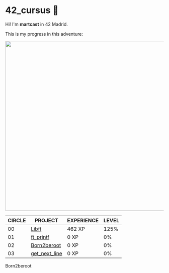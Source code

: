 # 42_cursus 🚀

Hi! I'm **martcast** in 42 Madrid.

This is my progress in this adventure:

<img width="540" src="https://user-images.githubusercontent.com/112553001/224488530-23e5b82c-74f7-4911-a379-d817a534695f.jpg">

| CIRCLE | PROJECT | EXPERIENCE | LEVEL | 
| -- | -- | -- | -- |
| 00 | [Libft](https://github.com/martscastrillo/Libft) | 462 XP | 125% |  
| 01 | [ft_printf](ft_printf) | 0 XP | 0% |  
| 02 | [Born2beroot]() | 0 XP | 0% |  
| 03 | [get_next_line]() | 0 XP | 0% |  

Born2beroot
